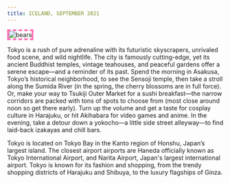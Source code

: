 ```yaml
---
title: ICELAND, SEPTEMBER 2021
---
```


<style>
    img {
        border: 0.25rem dashed hotpink;
    }
</style>



![bears](http://placebear.com/200/200)

Tokyo is a rush of pure adrenaline with its futuristic skyscrapers, unrivaled food scene, and wild nightlife. The city is famously cutting-edge, yet its ancient Buddhist temples, vintage teahouses, and peaceful gardens offer a serene escape—and a reminder of its past. Spend the morning in Asakusa, Tokyo’s historical neighborhood, to see the Sensoji temple, then take a stroll along the Sumida River (in the spring, the cherry blossoms are in full force). Or, make your way to Tsukiji Outer Market for a sushi breakfast—the narrow corridors are packed with tons of spots to choose from (most close around noon so get there early). Turn up the volume and get a taste for cosplay culture in Harajuku, or hit Akihabara for video games and anime. In the evening, take a detour down a yokocho—a little side street alleyway—to find laid-back izakayas and chill bars.

Tokyo is located on Tokyo Bay in the Kanto region of Honshu, Japan’s largest island. The closest airport airports are Haneda officially known as Tokyo International Airport, and Narita Airport, Japan's largest international airport. Tokyo is known for its fashion and shopping, from the trendy shopping districts of Harajuku and Shibuya, to the luxury flagships of Ginza.